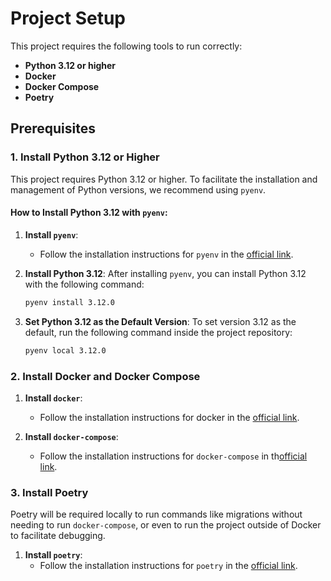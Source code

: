 # Project Setup

This project requires the following tools to run correctly:

- **Python 3.12 or higher**
- **Docker**
- **Docker Compose**
- **Poetry**

## Prerequisites

### 1. Install Python 3.12 or Higher

This project requires Python 3.12 or higher. To facilitate the installation and management of Python versions, we recommend using `pyenv`.

#### How to Install Python 3.12 with `pyenv`:

1. **Install `pyenv`**:
   - Follow the installation instructions for `pyenv` in the [official link](https://github.com/pyenv/pyenv#installation).

2. **Install Python 3.12**:
   After installing `pyenv`, you can install Python 3.12 with the following command:
   ```bash
   pyenv install 3.12.0

3. **Set Python 3.12 as the Default Version**:
To set version 3.12 as the default, run the following command inside the project repository:
   ```bash
   pyenv local 3.12.0
   ```

### 2.  Install Docker and Docker Compose

1. **Install  `docker`**:
   - Follow the installation instructions for docker in the [official link](https://docs.docker.com/get-docker/).

2. **Install  `docker-compose`**:
    - Follow the installation instructions for `docker-compose` in th[official link](https://docs.docker.com/compose/install/).
  
### 3. Install Poetry

Poetry will be required locally to run commands like migrations without needing to run `docker-compose`, or even to run the project outside of Docker to facilitate debugging.

1. **Install `poetry`**:
   - Follow the installation instructions for `poetry` in the [official link](https://python-poetry.org/docs/#installation).


